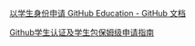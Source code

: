 [以学生身份申请 GitHub Education - GitHub 文档](https://docs.github.com/zh/education/explore-the-benefits-of-teaching-and-learning-with-github-education/github-education-for-students/apply-to-github-education-as-a-student)

[Github学生认证及学生包保姆级申请指南](https://zhuanlan.zhihu.com/p/578964972)

